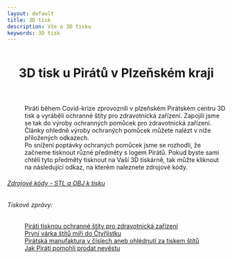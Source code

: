 ```yaml
---
layout: default
title: 3D tisk
description: Vše o 3D tisku
keywords: 3D tisk
---
```


<div class="row">
  <div class="large-12 column">
    <header class="c-page-header">
      <h1>3D tisk u Pirátů v Plzeňském kraji</h1>
    </header>
      <div>
<dd>Piráti během Covid-krize zprovoznili v plzeňském Pirátském centru 3D tisk a vyráběli ochranné štíty pro zdravotnická zařízení. Zapojili jsme se tak do výroby ochranných pomůcek pro zdravotnická zařízení.  Články ohledně výroby ochraných pomůcek můžete nalézt v níže přiložených odkazech.</dd>

<dd>Po snížení poptávky ochraných pomůcek jsme se rozhodli, že začneme tisknout různé předměty s logem Pirátů. Pokud byste sami chtěli tyto předměty tisknout na Vaší 3D tiskárně, tak můžte kliknout na následující odkaz, na kterém naleznete zdrojové kódy.</dd>
        
   <h6><a href="https://drive.google.com/drive/folders/1ZVz6FEQ7ZCo0UjMhws9fp3wZsGrDvTZt">Zdrojové kódy - STL a OBJ k tisku</a></h6>
   
   <h6>Tiskové zprávy:</h6> 
   
   <dd><a href="https://plzensky.pirati.cz/aktuality/pirati-tisknou-ochranne-stity.html">Piráti tisknou ochranné štíty pro zdravotnická zařízení</a></dd>
   
  <dd> <a href="https://plzensky.pirati.cz/aktuality/prvni-varka-stitu-miri-do-Ctyrlistku.html">První várka štítů míří do Čtyřlístku</a></dd>
   
  <dd> <a href="https://plzensky.pirati.cz/aktuality/piratska-manufaktura-v-cislech.html">Pirátská manufaktura v číslech aneb ohlédnutí za tiskem štítů</a></dd>
   
 <dd>  <a href="https://plzensky.pirati.cz/aktuality/jak-pirati-pomohli-prodat-nevestu.html">Jak Piráti pomohli prodat nevěstu</a></dd>
   
   </div>
